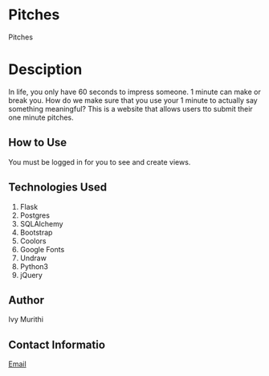 # Pitches
Pitches

# Desciption
In life, you only have 60 seconds to impress someone. 1 minute can make or break you. How do we make sure that you use your 1 minute to actually say something meaningful?
This is a website that allows users tto submit their one minute pitches.

## How to Use
You must be logged in for you to see and create views.

## Technologies Used
1. Flask 
2. Postgres
3. SQLAlchemy
4. Bootstrap
5. Coolors
6. Google Fonts
7. Undraw
8. Python3
9. jQuery

## Author
Ivy Murithi

## Contact Informatio
[Email](mailto:ivymurithi@gmail.com)